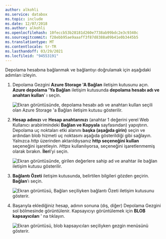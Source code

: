 ```yaml
---
author: alkohli
ms.service: databox
ms.topic: include
ms.date: 12/07/2018
ms.author: alkohli
ms.openlocfilehash: 10feccb53b28181d260e7738ab99bdc2e3c9340c
ms.sourcegitcommit: f28ebb95ae9aaaff3f87d8388a09b41e0b3445b5
ms.translationtype: MT
ms.contentlocale: tr-TR
ms.lasthandoff: 03/29/2021
ms.locfileid: "94553191"
---
```

Depolama hesabına bağlanmak ve bağlantıyı doğrulamak için aşağıdaki adımları izleyin.

1. Depolama Gezgini **Azure Storage 'A Bağlan** iletişim kutusunu açın. **Azure depolama 'Ya Bağlan** iletişim kutusunda **depolama hesabı adı ve anahtarı kullan**' ı seçin.

    ![Ekran görüntüsünde, depolama hesabı adı ve anahtarı kullan seçili olan Azure Storage 'a Bağlan iletişim kutusu gösterilir.](media/data-box-verify-connection/data-box-connect-via-rest-9.png)

2. **Hesap adınızı** ve **Hesap anahtarınızı** (anahtar 1 değerini yerel Web Kullanıcı arabirimindeki **Bağlan ve Kopyala** sayfasından) yapıştırın. Depolama uç noktaları etki alanını **başka (aşağıda girin)** seçin ve ardından blob hizmeti uç noktasını aşağıda gösterildiği gibi sağlayın. Yalnızca *http* üzerinden aktarıldıysanız **http seçeneğini kullan** seçeneğini işaretleyin. *Https* kullanılıyorsa, seçeneğini işaretlenmemiş olarak bırakın. **İleri**’yi seçin.

    ![Ekran görüntüsünde, girilen değerlere sahip ad ve anahtar ile bağlan iletişim kutusu gösterilir.](media/data-box-verify-connection/data-box-connect-via-rest-11.png)    

3. **Bağlantı Özeti** iletişim kutusunda, belirtilen bilgileri gözden geçirin. **Bağlan**’ı seçin.

    ![Ekran görüntüsü, Bağlan seçiliyken bağlantı Özeti iletişim kutusunu gösterir.](media/data-box-verify-connection/data-box-connect-via-rest-12.png)

4. Başarıyla eklediğiniz hesap, adının sonuna (dış, diğer) Depolama Gezgini sol bölmesinde görüntülenir. Kapsayıcıyı görüntülemek için **BLOB kapsayıcıları** ' na tıklayın.

    ![Ekran görüntüsü, blob kapsayıcıları seçiliyken gezgin menüsünü gösterir.](media/data-box-verify-connection/data-box-connect-via-rest-17.png)
